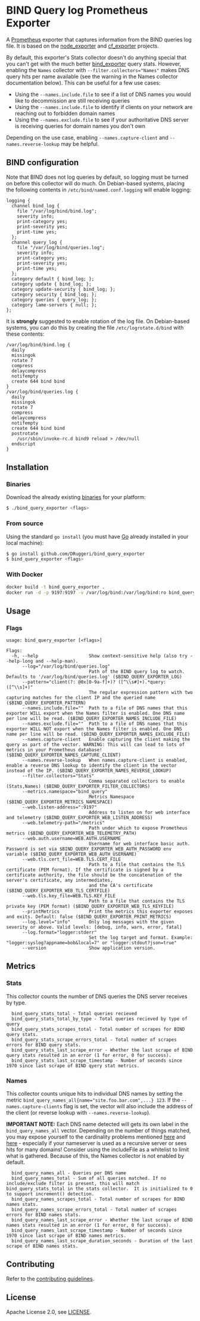 # BIND Query log Prometheus Exporter

A [Prometheus](https://prometheus.io) exporter that captures information from the BIND queries log file. It is based on the [node_exporter](https://github.com/prometheus/node_exporter) and [cf_exporter](https://github.com/bosh-prometheus/cf_exporter) projects.

By default, this exporter's Stats collector doesn't do anything special that you can't get with the much better [bind_exporter](https://github.com/prometheus-community/bind_exporter) query stats. However, enabling the `Names` collector with `--filter.collectors="Names"` makes DNS query hits per name available (see the warning in the Names collector documentation below). This can be useful for a few use cases:
 - Using the `--names.include.file` to see if a list of DNS names you would like to decommission are still receiving queries
 - Using the `--names.include.file` to identify if clients on your network are reaching out to forbidden domain names
 - Using the `--names.exclude.file` to see if your authoritative DNS server is receiving queries for domain names you don't own

Depending on the use case, enabling `--names.capture-client` and `--names.reverse-lookup` may be helpful.


## BIND configuration

Note that BIND does not log queries by default, so logging must be turned on before this collector will do much. On Debian-based systems, placing the following contents in `/etc/bind/named.conf.logging` will enable logging:

```
logging {
  channel bind_log {
    file "/var/log/bind/bind.log";
    severity info;
    print-category yes;
    print-severity yes;
    print-time yes;
  };
  channel query_log {
    file "/var/log/bind/queries.log";
    severity info;
    print-category yes;
    print-severity yes;
    print-time yes;
  };
  category default { bind_log; };
  category update { bind_log; };
  category update-security { bind_log; };
  category security { bind_log; };
  category queries { query_log; };
  category lame-servers { null; };
};
```

It is **strongly** suggested to enable rotation of the log file. On Debian-based systems, you can do this by creating the file `/etc/logrotate.d/bind` with these contents:

```
/var/log/bind/bind.log {
  daily
  missingok
  rotate 7
  compress
  delaycompress
  notifempty
  create 644 bind bind
}
/var/log/bind/queries.log {
  daily
  missingok
  rotate 7
  compress
  delaycompress
  notifempty
  create 644 bind bind
  postrotate
    /usr/sbin/invoke-rc.d bind9 reload > /dev/null
  endscript
}
```

## Installation

### Binaries

Download the already existing [binaries](https://github.com/DRuggeri/bind_query_exporter/releases) for your platform:

```bash
$ ./bind_query_exporter <flags>
```

### From source

Using the standard `go install` (you must have [Go](https://golang.org/) already installed in your local machine):

```bash
$ go install github.com/DRuggeri/bind_query_exporter
$ bind_query_exporter <flags>
```

### With Docker
```bash
docker build -t bind_query_exporter .
docker run -d -p 9197:9197 -v /var/log/bind:/var/log/bind:ro bind_query_exporter"
```

## Usage

### Flags

```
usage: bind_query_exporter [<flags>]

Flags:
  -h, --help                   Show context-sensitive help (also try --help-long and --help-man).
      --log="/var/log/bind/queries.log"
                               Path of the BIND query log to watch. Defaults to '/var/log/bind/queries.log' ($BIND_QUERY_EXPORTER_LOG)
      --pattern="client(?: @0x[0-9a-f]+)? ([^\\s#]+).*query: ([^\\s]+)"
                               The regular expression pattern with two capturing matches for the client IP and the queried name ($BIND_QUERY_EXPORTER_PATTERN)
      --names.include.file=""  Path to a file of DNS names that this exporter WILL export when the Names filter is enabled. One DNS name per line will be read. ($BIND_QUERY_EXPORTER_NAMES_INCLUDE_FILE)
      --names.exclude.file=""  Path to a file of DNS names that this exporter WILL NOT export when the Names filter is enabled. One DNS name per line will be read. ($BIND_QUERY_EXPORTER_NAMES_EXCLUDE_FILE)
      --names.capture-client   Enable capturing the client making the query as part of the vector. WARNING: This will can lead to lots of metrics in your Prometheus database! ($BIND_QUERY_EXPORTER_NAMES_CAPTURE_CLIENT)
      --names.reverse-lookup   When names.capture-client is enabled, enable a reverse DNS lookup to identify the client in the vector instead of the IP. ($BIND_QUERY_EXPORTER_NAMES_REVERSE_LOOKUP)
      --filter.collectors="Stats"
                               Comma separated collectors to enable (Stats,Names) ($BIND_QUERY_EXPORTER_FILTER_COLLECTORS)
      --metrics.namespace="bind_query"
                               Metrics Namespace ($BIND_QUERY_EXPORTER_METRICS_NAMESPACE)
      --web.listen-address=":9197"
                               Address to listen on for web interface and telemetry ($BIND_QUERY_EXPORTER_WEB_LISTEN_ADDRESS)
      --web.telemetry-path="/metrics"
                               Path under which to expose Prometheus metrics ($BIND_QUERY_EXPORTER_WEB_TELEMETRY_PATH)
      --web.auth.username=WEB.AUTH.USERNAME
                               Username for web interface basic auth. Password is set via $BIND_QUERY_EXPORTER_WEB_AUTH_PASSWORD env variable ($BIND_QUERY_EXPORTER_WEB_AUTH_USERNAME)
      --web.tls.cert_file=WEB.TLS.CERT_FILE
                               Path to a file that contains the TLS certificate (PEM format). If the certificate is signed by a certificate authority, the file should be the concatenation of the server's certificate, any intermediates,
                               and the CA's certificate ($BIND_QUERY_EXPORTER_WEB_TLS_CERTFILE)
      --web.tls.key_file=WEB.TLS.KEY_FILE
                               Path to a file that contains the TLS private key (PEM format) ($BIND_QUERY_EXPORTER_WEB_TLS_KEYFILE)
      --printMetrics           Print the metrics this exporter exposes and exits. Default: false ($BIND_QUERY_EXPORTER_PRINT_METRICS)
      --log.level="info"       Only log messages with the given severity or above. Valid levels: [debug, info, warn, error, fatal]
      --log.format="logger:stderr"
                               Set the log target and format. Example: "logger:syslog?appname=bob&local=7" or "logger:stdout?json=true"
      --version                Show application version.
```

## Metrics

### Stats
This collector counts the number of DNS queries the DNS server receives by type.

```
  bind_query_stats_total - Total queries recieved
  bind_query_stats_total_by_type - Total queries recieved by type of query
  bind_query_stats_scrapes_total - Total number of scrapes for BIND query stats.
  bind_query_stats_scrape_errors_total - Total number of scrapes errors for BIND query stats.
  bind_query_stats_last_scrape_error - Whether the last scrape of BIND query stats resulted in an error (1 for error, 0 for success).
  bind_query_stats_last_scrape_timestamp - Number of seconds since 1970 since last scrape of BIND qyery stat metrics.
```

### Names
This collector counts unique hits to individual DNS names by setting the metric `bind_query_names_all{name="site.foo.bar.com",...} 123`. If the `--names.capture-clients` flag is set, the vector will also include the address of the client (or reverse lookup with `--names.reverse-lookup`).

**IMPORTANT NOTE:** Each DNS name detected will gets its own label in the `bind_query_names_all` vector. Depending on the number of things matched, you may expose yourself to the cardinality problems mentioned [here](https://prometheus.io/docs/practices/instrumentation/#do-not-overuse-labels) and [here](https://prometheus.io/docs/practices/naming/#labels) - especially if your nameserver is used as a recursive server or sees hits for many domains! Consider using the includeFile as a whitelist to limit what is gathered. Because of this, the Names collector is not enabled by default.

```
  bind_query_names_all - Queries per DNS name
  bind_query_names_total - Sum of all queries matched. If no include/exclude filter is present, this will match bind_query_stats_total in the stats collector.  It is initialized to 0 to support increment() detection.
  bind_query_names_scrapes_total - Total number of scrapes for BIND names stats.
  bind_query_names_scrape_errors_total - Total number of scrapes errors for BIND names stats.
  bind_query_names_last_scrape_error - Whether the last scrape of BIND names stats resulted in an error (1 for error, 0 for success).
  bind_query_names_last_scrape_timestamp - Number of seconds since 1970 since last scrape of BIND names metrics.
  bind_query_names_last_scrape_duration_seconds - Duration of the last scrape of BIND names stats.
```

## Contributing

Refer to the [contributing guidelines](https://github.com/DRuggeri/bind_query_exporter/blob/master/CONTRIBUTING.md).

## License

Apache License 2.0, see [LICENSE](https://github.com/DRuggeri/bind_query_exporter/blob/master/LICENSE).
